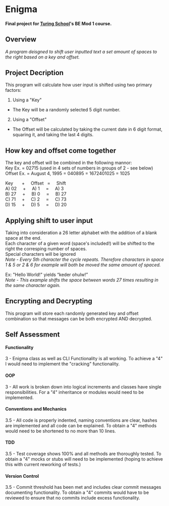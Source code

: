 # Enigma
#### Final project for [Turing School](https://turing.io/)'s BE Mod 1 course.

## Overview
_A program deisgned to shift user inputted text a set amount of spaces to the right based on a key and offset._  

## Project Decription
This program will calculate how user input is shifted using two primary factors:
1. Using a "Key"
  - The Key will be a randomly selected 5 digit number.
2. Using a "Offset"
  - The Offset will be calculated by taking the current date in 6 digit format, squaring it, and taking the last 4 digits.

## How key and offset come together
The key and offset will be combined in the following mannor:  
Key Ex. =  02715  (used in 4 sets of numbers in groups of 2 - see below)   
Offset Ex. = August 4, 1995 = 040895 = 1672401025 = 1025  

Key &nbsp; &nbsp; &nbsp;     + &nbsp; &nbsp;    Offset &nbsp;   = &nbsp; &nbsp;   Shift   
A) 02 &nbsp; &nbsp;    +  &nbsp; &nbsp;   A) 1 &nbsp; &nbsp;     = &nbsp; &nbsp;    A) 3   
B) 27 &nbsp; &nbsp;    +  &nbsp; &nbsp;   B) 0 &nbsp; &nbsp;     = &nbsp; &nbsp;    B) 27   
C) 71 &nbsp; &nbsp;    +  &nbsp; &nbsp;   C) 2 &nbsp; &nbsp;     = &nbsp; &nbsp;    C) 73   
D) 15 &nbsp; &nbsp;    +  &nbsp; &nbsp;   D) 5 &nbsp; &nbsp;     = &nbsp; &nbsp;    D) 20   

## Applying shift to user input
Taking into consideration a 26 letter alphabet with the addition of a blank space at the end.  
Each character of a given word (space's included!) will be shifted to the right the corresping number of spaces.  
Special characters will be ignored   
*Note - Every 5th character the cycle repeats. Therefore characters in space 1 & 5 or 2 & 6 for example will both be moved the same amount of spaced.*   

Ex: "Hello World!" yields “keder ohulw!”   
*Note - This example shifts the space between words 27 times resulting in the same character again.*  

## Encrypting and Decrypting  
This program will store each randomly generated key and offset combination so that messages can be both encrypted AND decrypted.  

## Self Assessment  
#### Functionality  
3 - Enigma class as well as CLI Functionality is all working. To achieve a "4" I would need to implement the "cracking" functionality.  

#### OOP  
3 - All work is broken down into logical increments and classes have single responsibilities. For a "4" inheritance or modules would need to be implemented.  

#### Conventions and Mechanics  
3.5 - All code is properly indented, naming conventions are clear, hashes are implemented and all code can be explained. To obtain a "4" methods would need to be shortened to no more than 10 lines.  

#### TDD  
3.5 - Test coverage shows 100% and all methods are thoroughly tested. To obtain a "4" mocks or stubs will need to be implemented (hoping to achieve this with current reworking of tests.)  

#### Version Control  
3.5 - Commit threshold has been met and includes clear commit messages documenting functionality. To obtain a "4" commits would have to be reviewed to ensure that no commits include excess functionality.
